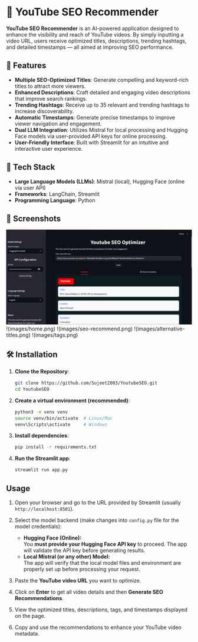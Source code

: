 # 🎯 YouTube SEO Recommender

**YouTube SEO Recommender** is an AI-powered application designed to enhance the visibility and reach of YouTube videos. By simply inputting a video URL, users receive optimized titles, descriptions, trending hashtags, and detailed timestamps — all aimed at improving SEO performance.

## 🚀 Features

- **Multiple SEO-Optimized Titles**: Generate compelling and keyword-rich titles to attract more viewers.
- **Enhanced Descriptions**: Craft detailed and engaging video descriptions that improve search rankings.
- **Trending Hashtags**: Receive up to 35 relevant and trending hashtags to increase discoverability.
- **Automatic Timestamps**: Generate precise timestamps to improve viewer navigation and engagement.
- **Dual LLM Integration**: Utilizes Mistral for local processing and Hugging Face models via user-provided API keys for online processing.
- **User-Friendly Interface**: Built with Streamlit for an intuitive and interactive user experience.

## 🧰 Tech Stack

- **Large Language Models (LLMs)**: Mistral (local), Hugging Face (online via user API)
- **Frameworks**: LangChain, Streamlit
- **Programming Language**: Python

## 📸 Screenshots

![Screenshot of YouTube SEO Recommender](images/home.png)
!(images/home.png)
!(images/seo-recommend.png)
!(images/alternative-titles.png)
!(images/tags.png)

## 🛠️ Installation

1. **Clone the Repository**:
   ```bash
   git clone https://github.com/Sujeet2003/YoutubeSEO.git
   cd YoutubeSEO
   ```

2. **Create a virtual environment (recommended)**:
    ```bash
    python3 -m venv venv
    source venv/bin/activate  # Linux/Mac
    venv\Scripts\activate     # Windows    
    ```

3. **Install dependencies**:
    ```bash
    pip install -r requirements.txt 
    ```

4. **Run the Streamlit app**:
    ```bash
    streamlit run app.py
    ```

## Usage

1. Open your browser and go to the URL provided by Streamlit (usually `http://localhost:8501`).

2. Select the model backend (make changes into `config.py` file for the model credentials):
   - **Hugging Face (Online):**  
     You **must provide your Hugging Face API key** to proceed. The app will validate the API key before generating results.
   - **Local Mistral (or any other) Model:**  
     The app will verify that the local model files and environment are properly set up before processing your request.

3. Paste the **YouTube video URL** you want to optimize.

4. Click on **Enter** to get all video details and then **Generate SEO Recommendations**.

5. View the optimized titles, descriptions, tags, and timestamps displayed on the page.

6. Copy and use the recommendations to enhance your YouTube video metadata.


